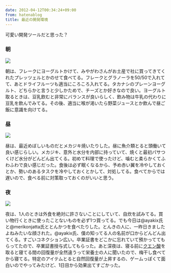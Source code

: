 ```yaml
---
date: 2012-04-12T00:34:24+09:00
from: hatenablog
title: 最近の開発環境
---
```


<p>可愛い開発ツールだと思った？</p>

<div class="section">
    <h3>朝</h3>
    <p><img src="http://dl.dropbox.com/u/5978869/image/20120412_001443.png" class="frame" /></p><p>朝は、フレークにヨーグルトかけて、みやがわさんがお土産で社に買ってきてくれたプレッツェルとかのせて食べてる。フレークとグラノーラを50/50で入れてて、あとドライフルーツも適当にころころ入れてる。タカナシのプレーンヨーグルト、どちらかと言うと少しかためで、チーズとか好きなので良い。ヨーグルト取るときは、豆乳飲むと非常にバランスが良いらしく、飲み物は牛乳の代わりに豆乳を飲んでみてる。その後、適当に喉が渇いたら野菜ジュースとか飲んで昼ご飯に意識を向けてる。</p>

</div>
<div class="section">
    <h3>昼</h3>
    <p><img src="http://dl.dropbox.com/u/5978869/image/20120412_000917.png" class="frame" /></p><p>昼は、最近めぼしいものだとメカジキ焼いたりした。昼に魚介類とると頭働いて良い感じらしい。メカジキ、意外と水分を内部に持っていて、焼くと最初パサつくけど水分がどんどん出てくる。初めて料理で使ったけど、噛むと柔らかくてふわふわで良い感じだった。食後は必ず眠くなるから、予め赤い翼を冷やしておくとか、勢いのあるタスクを冷やしておくとかして、対処してる。食べてからでは遅いので、食べる前に対策取っておくのがいいと思う。</p>

</div>
<div class="section">
    <h3>夜</h3>
    <p><img src="http://dl.dropbox.com/u/5978869/image/20120412_004007.png" class="frame" /></p><p>夜は、1人のときは外食を絶対に許さないことにしていて、自炊を試みてる。買い物行くときに使ったことないものを必ず1つ買ってる。でも今日は@ayakix氏と@merikonjatta氏ととんかつを食べたりした。とんきの人に、一昨日きましたよねみたいな顔された。@ayakix氏、僕の知ってる人の名前が口からどんどん出てくる。すごいコネクション広い。卒業証書をどこかに忘れていて預かっててもらってたので、卒業証書授与式してもらった。あと深夜は、寝る前に<a class="keyword" href="http://d.hatena.ne.jp/keyword/%A5%AF%A5%A8%A5%F3%BB%C0">クエン酸</a>を取ると寝てる間の回復量が全然違うって栄養士の人に聞いたので、梅干し食べてから寝てる。特定のアイテムとると自然回復量が上昇するの、ゲームっぽくて面白いのでやってみたけど、1日目から効果出てすごかった。</p>

</div>
